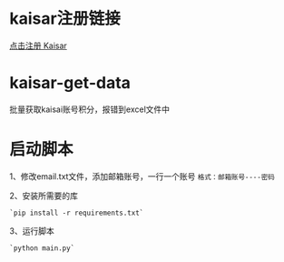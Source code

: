 # kaisar注册链接
[点击注册 Kaisar](https://zero.kaisar.io/register?ref=fiAgAd883)

# kaisar-get-data
批量获取kaisai账号积分，报错到excel文件中

# 启动脚本
1、修改email.txt文件，添加邮箱账号，一行一个账号
    `格式：邮箱账号----密码`

2、安装所需要的库

    `pip install -r requirements.txt`
3、运行脚本

    `python main.py`
